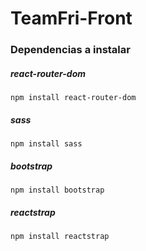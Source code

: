 # TeamFri-Front

### Dependencias a instalar
##### react-router-dom
```
npm install react-router-dom
```
##### sass
```
npm install sass
```
##### bootstrap
```
npm install bootstrap
```
##### reactstrap
```
npm install reactstrap
```
